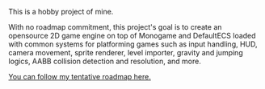 This is a hobby project of mine.

With no roadmap commitment, this project's goal is to create an opensource 2D game engine on top of Monogame and DefaultECS loaded with common systems for platforming games such as input handling, HUD, camera movement, sprite renderer, level importer, gravity and jumping logics, AABB collision detection and resolution, and more.

[You can follow my tentative roadmap here.](https://github.com/users/allrod5/projects/1/views/1)
